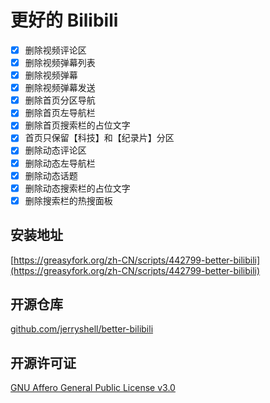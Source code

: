 # 更好的 Bilibili

- [x] 删除视频评论区
- [x] 删除视频弹幕列表
- [x] 删除视频弹幕
- [x] 删除视频弹幕发送
- [x] 删除首页分区导航
- [x] 删除首页左导航栏
- [x] 删除首页搜索栏的占位文字
- [x] 首页只保留【科技】和【纪录片】分区
- [x] 删除动态评论区
- [x] 删除动态左导航栏
- [x] 删除动态话题
- [x] 删除动态搜索栏的占位文字
- [x] 删除搜索栏的热搜面板

## 安装地址

[https://greasyfork.org/zh-CN/scripts/442799-better-bilibili](https://greasyfork.org/zh-CN/scripts/442799-better-bilibili)

## 开源仓库

[github.com/jerryshell/better-bilibili](https://github.com/jerryshell/better-bilibili)

## 开源许可证

[GNU Affero General Public License v3.0](https://choosealicense.com/licenses/agpl-3.0/)
